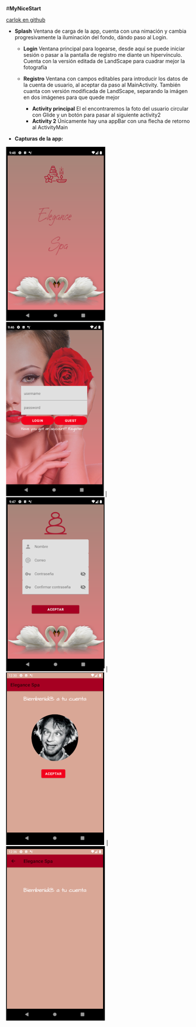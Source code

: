 #**MyNiceStart**

[carlok en github](https://github.com/carlokg/)



* **Splash** Ventana de carga de la app, cuenta con una nimación y cambia progresivamente la iluminación del fondo, dándo paso al Login.
  * **Login** Ventana principal para logearse, desde aquí se puede iniciar sesión o pasar a la pantalla de registro me diante un hipervínculo.
                Cuenta con la versión editada de LandScape para cuadrar mejor la fotografía
  * **Registro** Ventana con campos editables para introducir los datos de la cuenta de usuario, al aceptar da paso al MainActivity.
         También cuanta con versión modificada de LandScape, separando la imágen en dos imágenes para que quede mejor

     *  **Activity principal** El el encontraremos la foto del usuario circular con Glide y un botón para pasar al siguiente activity2
     *  **Activity 2** Únicamente hay una appBar con una flecha de retorno al ActivityMain


*    **Capturas de la app:**

![](img/splash.png)  ![](img/login.png) | ![](img/register.png) | ![](img/act.png) | ![](img/act2.png)

